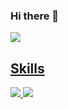 ### Hi there 👋

<a href="pcar530@gmail.com" target="_blank"><img src="https://img.shields.io/badge/Accenture-A100FF?style=flat-square&logo=Accenture&logoColor=white"/>
  
## Skills 
<img src="https://img.shields.io/badge/Python-FFFFFF?stype=flat-square&logo=Python&logoColor=3776AB"/>
<img src="https://img.shields.io/badge/TensorFlow-000000?stype=flat-square&logo=TensorFlow&logoColor=FF6F00"/>
